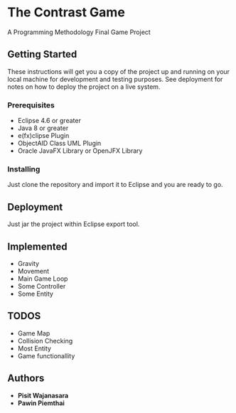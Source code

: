# The Contrast Game

A Programming Methodology Final Game Project

## Getting Started

These instructions will get you a copy of the project up and running on your local machine for development and testing purposes. See deployment for notes on how to deploy the project on a live system.

### Prerequisites

* Eclipse 4.6 or greater
* Java 8 or greater
* e(fx)clipse Plugin
* ObjectAID Class UML Plugin
* Oracle JavaFX Library or OpenJFX Library

### Installing

Just clone the repository and import it to Eclipse and you are ready to go.

## Deployment

Just jar the project within Eclipse export tool.

## Implemented
* Gravity
* Movement
* Main Game Loop
* Some Controller
* Some Entity

## TODOS

* Game Map
* Collision Checking
* Most Entity
* Game functionallity

## Authors

* **Pisit Wajanasara**
* **Pawin Piemthai**
